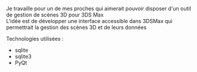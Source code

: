 Je travaille pour un de mes proches qui aimerait pouvoir disposer d'un outil de gestion de scènes 3D pour 3DS Max <br />
L'idée est de développer une interface accessible dans 3DSMax qui permettrait la gestion des scènes 3D et de leurs données <br />

Technologies utilisées :
- sqlite
- sqlite3
- PyQt
  

